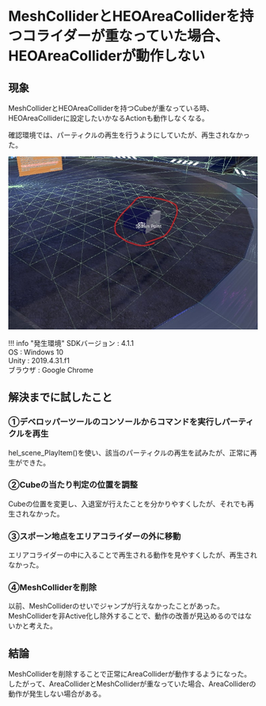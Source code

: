 # MeshColliderとHEOAreaColliderを持つコライダーが重なっていた場合、HEOAreaColliderが動作しない

## 現象
MeshColliderとHEOAreaColliderを持つCubeが重なっている時、HEOAreaColliderに設定したいかなるActionも動作しなくなる。

確認環境では、パーティクルの再生を行うようにしていたが、再生されなかった。


![MeshColliderAndAreaColliderOverrap](img/MeshColliderAndAreaColliderOverrap.jpg)



!!! info "発生環境"
    SDKバージョン : 4.1.1  
    OS : Windows 10  
    Unity : 2019.4.31.f1  
    ブラウザ : Google Chrome

## 解決までに試したこと
### ①デベロッパーツールのコンソールからコマンドを実行しパーティクルを再生

hel_scene_PlayItem()を使い、該当のパーティクルの再生を試みたが、正常に再生ができた。

### ②Cubeの当たり判定の位置を調整

Cubeの位置を変更し、入退室が行えたことを分かりやすくしたが、それでも再生されなかった。

### ③スポーン地点をエリアコライダーの外に移動

エリアコライダーの中に入ることで再生される動作を見やすくしたが、再生されなかった。

### ④MeshColliderを削除

以前、MeshColliderのせいでジャンプが行えなかったことがあった。
MeshColliderを非Active化し除外することで、動作の改善が見込めるのではないかと考えた。


## 結論

MeshColliderを削除することで正常にAreaColliderが動作するようになった。
したがって、AreaColliderとMeshColliderが重なっていた場合、AreaColliderの動作が発生しない場合がある。